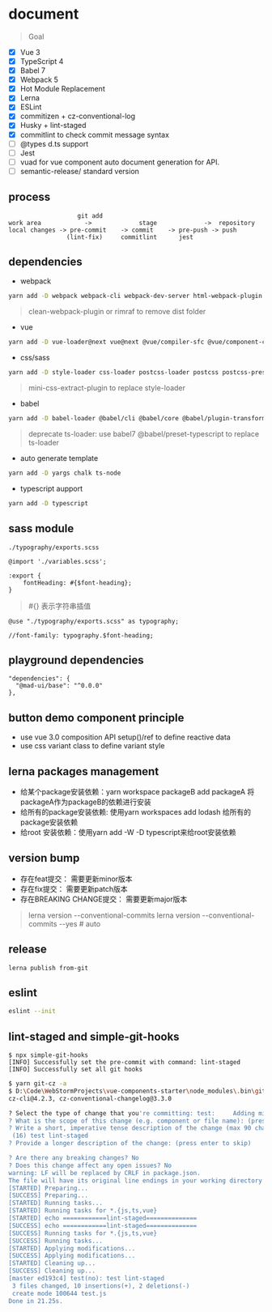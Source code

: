 # document
> Goal
- [x] Vue 3
- [x] TypeScript 4
- [x] Babel 7
- [x] Webpack 5
- [x] Hot Module Replacement
- [x] Lerna
- [x] ESLint
- [x] commitizen + cz-conventional-log
- [x] Husky  + lint-staged
- [x] commitlint to check commit message syntax
- [ ] @types d.ts support
- [ ] Jest
- [ ] vuad for vue component auto document generation for API.
- [ ] semantic-release/ standard version

## process
```
                   git add
work area            ->             stage             ->  repository
local changes -> pre-commit    -> commit    -> pre-push -> push
                (lint-fix)     commitlint      jest
```

## dependencies
- webpack
```bash
yarn add -D webpack webpack-cli webpack-dev-server html-webpack-plugin
```
> clean-webpack-plugin or rimraf to remove dist folder

- vue
```bash
yarn add -D vue-loader@next vue@next @vue/compiler-sfc @vue/component-compiler-utils
```

- css/sass
```bash
yarn add -D style-loader css-loader postcss-loader postcss postcss-preset-env sass-loader sass
```
> mini-css-extract-plugin to replace style-loader

- babel
```bash
yarn add -D babel-loader @babel/cli @babel/core @babel/plugin-transform-runtime @babel/preset-env @babel/preset-typescript
```
> deprecate ts-loader: use babel7 @babel/preset-typescript to replace ts-loader

- auto generate template
```bash
yarn add -D yargs chalk ts-node
```

- typescript aupport
```bash
yarn add -D typescript
```

## sass module
`./typography/exports.scss`
```
@import './variables.scss';

:export {
    fontHeading: #{$font-heading};
}
```
> #{} 表示字符串插值
```
@use "./typography/exports.scss" as typography;

//font-family: typography.$font-heading;
```

## playground dependencies
```
"dependencies": {
  "@mad-ui/base": "^0.0.0"
},
```

## button demo component principle
- use vue 3.0 composition API setup()/ref to define reactive data
- use css variant class to define variant style

## lerna packages management

- 给某个package安装依赖：yarn workspace packageB add packageA 将packageA作为packageB的依赖进行安装
- 给所有的package安装依赖: 使用yarn workspaces add lodash 给所有的package安装依赖
- 给root 安装依赖：使用yarn add -W -D typescript来给root安装依赖

## version bump

- 存在feat提交： 需要更新minor版本
- 存在fix提交： 需要更新patch版本
- 存在BREAKING CHANGE提交： 需要更新major版本

> lerna version --conventional-commits
> lerna version --conventional-commits --yes # auto

## release
```
lerna publish from-git
```

## eslint
```bash
eslint --init
```

## lint-staged and simple-git-hooks
```
$ npx simple-git-hooks
[INFO] Successfully set the pre-commit with command: lint-staged
[INFO] Successfully set all git hooks
```
```bash
$ yarn git-cz -a
$ D:\Code\WebStormProjects\vue-components-starter\node_modules\.bin\git-cz -a
cz-cli@4.2.3, cz-conventional-changelog@3.3.0

? Select the type of change that you're committing: test:     Adding missing tests or correcting existing tests
? What is the scope of this change (e.g. component or file name): (press enter to skip) no
? Write a short, imperative tense description of the change (max 90 chars):
 (16) test lint-staged
? Provide a longer description of the change: (press enter to skip)

? Are there any breaking changes? No
? Does this change affect any open issues? No
warning: LF will be replaced by CRLF in package.json.
The file will have its original line endings in your working directory
[STARTED] Preparing...
[SUCCESS] Preparing...
[STARTED] Running tasks...
[STARTED] Running tasks for *.{js,ts,vue}
[STARTED] echo ============lint-staged==============
[SUCCESS] echo ============lint-staged==============
[SUCCESS] Running tasks for *.{js,ts,vue}
[SUCCESS] Running tasks...
[STARTED] Applying modifications...
[SUCCESS] Applying modifications...
[STARTED] Cleaning up...
[SUCCESS] Cleaning up...
[master ed193c4] test(no): test lint-staged
 3 files changed, 10 insertions(+), 2 deletions(-)
 create mode 100644 test.js
Done in 21.25s.
```
